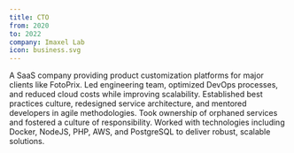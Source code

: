 ```yaml
---
title: CTO
from: 2020
to: 2022
company: Imaxel Lab
icon: business.svg
---
```


A SaaS company providing product customization platforms for major clients like FotoPrix.
Led engineering team, optimized DevOps processes, and reduced cloud costs while improving scalability.
Established best practices culture, redesigned service architecture, and mentored developers in agile methodologies.
Took ownership of orphaned services and fostered a culture of responsibility.
Worked with technologies including Docker, NodeJS, PHP, AWS, and PostgreSQL to deliver robust, scalable solutions.
